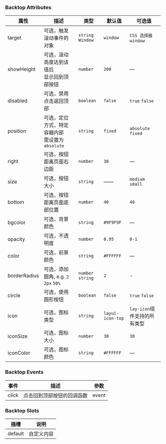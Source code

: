 ### Backtop Attributes

| 属性         | 描述                                                | 类型              | 默认值           | 可选值                       |
| ------------ | --------------------------------------------------- | ----------------- | ---------------- | ---------------------------- |
| target       | 可选，触发滚动事件的对象                            | `string` `Window` | `window`         | `CSS 选择器` `window`        |
| showHeight   | 可选，滚动高度达到该值后<br>显示回到顶部按钮        | `number`          | `200`            | —                            |
| disabled     | 可选，禁用点击返回顶部                              | `boolean`         | `false`          | `true` `false`               |
| position     | 可选，定位方式，特定容器内部<br>需设置为 `absolute` | `string`          | `fixed`          | `absolute` `fixed`           |
| right        | 可选，按钮距离页面右边距                            | `number`          | `30`             | —                            |
| size         | 可选，按钮大小                                      | `string`          | ——               | `medium` `small`             |
| bottom       | 可选，按钮距离页面底部位置                          | `number`          | `40`             | `40`                         |
| bgcolor      | 可选，背景颜色                                      | `string`          | `#9F9F9F`        | —                            |
| opacity      | 可选，不透明度                                      | `number`          | `0.95`           | `0-1`                        |
| color        | 可选，前景颜色                                      | `string`          | `#FFFFFF`        | —                            |
| borderRadius | 可选，添加圆角, e.g. `2` `2px` `50%`                | `number` `string` | `2`              | -                            |
| circle       | 可选，使用圆形按钮                                  | `boolean`         | `false`          | `true` `false`               |
| icon         | 可选，图标类型                                      | `string`          | `layui-icon-top` | `lay-icon`组件支持的所有类型 |
| iconSize     | 可选，图标大小                                      | `number`          | `30`             | `30`                         |
| iconColor    | 可选，图标颜色                                      | `string`          | `#FFFFFF`        | —                            |

### Backtop Events

| 事件  | 描述                       | 参数  |
| ----- | -------------------------- | ----- |
| click | 点击回到顶部按钮的回调函数 | event |

### Backtop Slots

| 插槽    | 说明       |
| ------- | ---------- |
| default | 自定义内容 |

